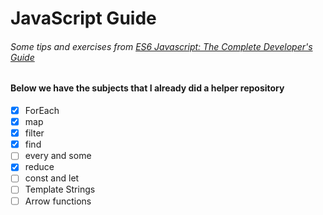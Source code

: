 # JavaScript Guide
###### Some tips and exercises from [ES6 Javascript: The Complete Developer's Guide](https://ibm-learning.udemy.com/course/javascript-es6-tutorial)

#### Below we have the subjects that I already did a helper repository 

- [X] ForEach 
- [X] map
- [X] filter
- [X] find
- [ ] every and some
- [X] reduce
- [ ] const and let
- [ ] Template Strings
- [ ] Arrow functions
